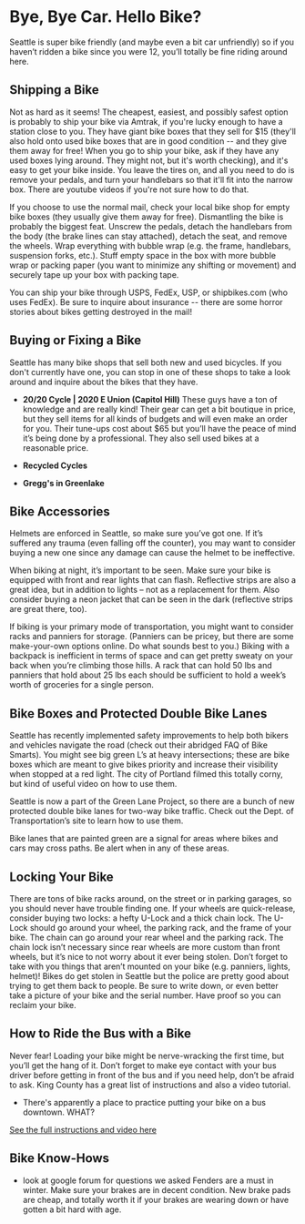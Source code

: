 Bye, Bye Car. Hello Bike?
=========================

Seattle is super bike friendly (and maybe even a bit car unfriendly) so if you haven’t ridden a bike since you were 12, you’ll totally be fine riding around here.


Shipping a Bike
---------------
Not as hard as it seems! The cheapest, easiest, and possibly safest option is probably to ship your bike via Amtrak, if you're lucky enough to have a station close to you. They have giant bike boxes that they sell for $15 (they'll also hold onto used bike boxes that are in good condition -- and they give them away for free! When you go to ship your bike, ask if they have any used boxes lying around. They might not, but it's worth checking), and it's easy to get your bike inside. You leave the tires on, and all you need to do is remove your pedals, and turn your handlebars so that it'll fit into the narrow box. There are youtube videos if you're not sure how to do that.

If you choose to use the normal mail, check your local bike shop for empty bike boxes (they usually give them away for free). Dismantling the bike is probably the biggest feat. Unscrew the pedals, detach the handlebars from the body (the brake lines can stay attached), detach the seat, and remove the wheels. Wrap everything with bubble wrap (e.g. the frame, handlebars, suspension forks, etc.). Stuff empty space in the box with more bubble wrap or packing paper (you want to minimize any shifting or movement) and securely tape up your box with packing tape.

You can ship your bike through USPS, FedEx, USP, or shipbikes.com (who uses FedEx). Be sure to inquire about insurance -- there are some horror stories about bikes getting destroyed in the mail!


Buying or Fixing a Bike
-----------------------
Seattle has many bike shops that sell both new and used bicycles. If you don't currently have one, you can stop in one of these shops to take a look around and inquire about the bikes that they have.

- **20/20 Cycle | 2020 E Union (Capitol Hill)**
  These guys have a ton of knowledge and are really kind! Their gear can get a bit boutique in price, but they sell items for all kinds of budgets and will even make an order for you. Their tune-ups cost about $65 but you’ll have the peace of mind it’s being done by a professional. They also sell used bikes at a reasonable price.

- **Recycled Cycles**
- **Gregg's in Greenlake**


Bike Accessories
----------------
Helmets are enforced in Seattle, so make sure you’ve got one. If it’s suffered any trauma (even falling off the counter), you may want to consider buying a new one since any damage can cause the helmet to be ineffective.

When biking at night, it’s important to be seen. Make sure your bike is equipped with front and rear lights that can flash. Reflective strips are also a great idea, but in addition to lights – not as a replacement for them. Also consider buying a neon jacket that can be seen in the dark (reflective strips are great there, too).

If biking is your primary mode of transportation, you might want to consider racks and panniers for storage. (Panniers can be pricey, but there are some make-your-own options online. Do what sounds best to you.) Biking with a backpack is inefficient in terms of space and can get pretty sweaty on your back when you’re climbing those hills. A rack that can hold 50 lbs and panniers that hold about 25 lbs each should be sufficient to hold a week’s worth of groceries for a single person.


Bike Boxes and Protected Double Bike Lanes
------------------------------------------
Seattle has recently implemented safety improvements to help both bikers and vehicles navigate the road (check out their abridged FAQ of Bike Smarts). You might see big green L’s at heavy intersections; these are bike boxes which are meant to give bikes priority and increase their visibility when stopped at a red light. The city of Portland filmed this totally corny, but kind of useful video on how to use them.

Seattle is now a part of the Green Lane Project, so there are a bunch of new protected double bike lanes for two-way bike traffic. Check out the Dept. of Transportation’s site to learn how to use them.

Bike lanes that are painted green are a signal for areas where bikes and cars may cross paths. Be alert when in any of  these areas.


Locking Your Bike
-----------------
There are tons of bike racks around, on the street or in parking garages, so you should never have trouble finding one. If your wheels are quick-release, consider buying two locks: a hefty U-Lock and a thick chain lock. The U-Lock should go around your wheel, the parking rack, and the frame of your bike. The chain can go around your rear wheel and the parking rack. The chain lock isn’t necessary since rear wheels are more custom than front wheels, but it’s nice to not worry about it ever being stolen. Don’t forget to take with you things that aren’t mounted on your bike (e.g. panniers, lights, helmet)! Bikes do get stolen in Seattle but the police are pretty good about trying to get them back to people. Be sure to write down, or even better take a picture of your bike and the serial number. Have proof so you can reclaim your bike.


How to Ride the Bus with a Bike
-------------------------------
Never fear! Loading your bike might be nerve-wracking the first time, but you’ll get the hang of it. Don’t forget to make eye contact with your bus driver before getting in front of the bus and if you need help, don’t be afraid to ask. King County has a great list of instructions and also a video tutorial.

- There's apparently a place to practice putting your bike on a bus downtown. WHAT?

[See the full instructions and video here](http://metro.kingcounty.gov/tops/bike/index.html)


Bike Know-Hows
--------------
- look at google forum for questions we asked
  Fenders are a must in winter.
  Make sure your brakes are in decent condition. New brake pads are cheap, and totally worth it if your brakes are wearing down or have gotten a bit hard with age.
